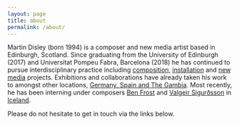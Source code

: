 ```yaml
---
layout: page
title: about
permalink: /about/
---
```


<!---<img class="col one right" src="/img/prof_pic.jpg">--->

Martin Disley (born 1994) is a composer and new media artist based in Edinburgh, Scotland. Since graduating from the University of Edinburgh (2017) and Universitat Pompeu Fabra, Barcelona (2018) he has continued to pursue interdisciplinary practice including [composition](https://www.martindisley.co.uk/portfolio/1_restnowdiehard/), [installation](https://www.martindisley.co.uk/portfolio/3_elquequeda/) and [new media](https://www.martindisley.co.uk/portfolio/2_thelisttweeted/) projects. Exhibitions and collaborations have already taken his work to amongst other locations, [Germany, Spain and The Gambia](https://www.martindisley.co.uk/live-action/). Most recently, he has been interning under composers [Ben Frost](http://ethermachines.com/) and [Valgeir Sigurðsson](http://valgeir.net/) in [Iceland](https://greenhouse.is/).

Please do not hesitate to get in touch via the links below. 

<!---My CV can be found [here].--->


<br/>
<br/>
<br/>
<br/>
<br/>


<span class="contacticon center">
	<a href="mailto:martin_disley@icloud.com"><i class="fa fa-envelope-square"></i></a>
	<a href="https://github.com/martindisley" target="_blank"><i class="fa fa-github-square"></i></a>
	<a href="https://www.linkedin.com/in/martin-disley/" target="_blank"><i class="fa fa-linkedin-square"></i></a>
	<a href="https://twitter.com/_mdisley" target="_blank"><i class="fa fa-twitter-square"></i></a>
</span>

